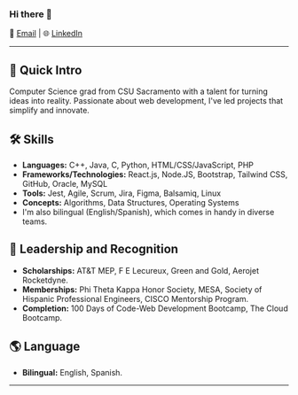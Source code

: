 ### Hi there 👋

📧 [Email](mailto:velapasillasbrian@gmail.com) | 🌐 [LinkedIn](https://www.linkedin.com/in/bvelacomputersci/)

---

## 🚀 Quick Intro
Computer Science grad from CSU Sacramento with a talent for turning ideas into reality. Passionate about web development, I've led projects that simplify and innovate.

## 🛠 Skills
- **Languages:** C++, Java, C, Python, HTML/CSS/JavaScript, PHP
- **Frameworks/Technologies:** React.js, Node.JS, Bootstrap, Tailwind CSS, GitHub, Oracle, MySQL
- **Tools:** Jest, Agile, Scrum, Jira, Figma, Balsamiq, Linux
- **Concepts:** Algorithms, Data Structures, Operating Systems
-  I'm also bilingual (English/Spanish), which comes in handy in diverse teams.

## 🏅 Leadership and Recognition
- **Scholarships:** AT&T MEP, F E Lecureux, Green and Gold, Aerojet Rocketdyne.
- **Memberships:** Phi Theta Kappa Honor Society, MESA, Society of Hispanic Professional Engineers, CISCO Mentorship Program.
- **Completion:** 100 Days of Code-Web Development Bootcamp, The Cloud Bootcamp.

## 🌎 Language
- **Bilingual:** English, Spanish.

---
